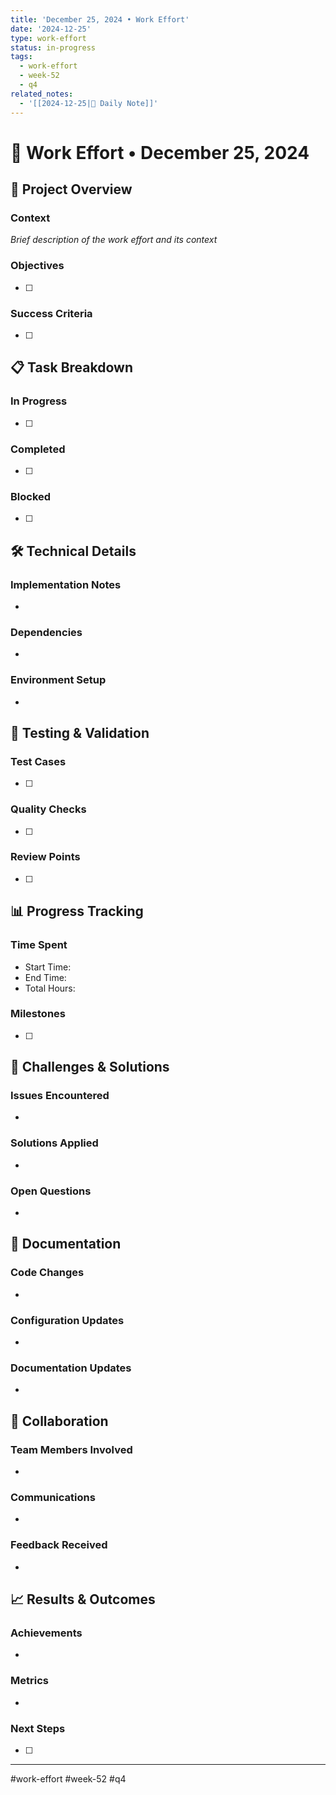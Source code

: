 ```yaml
---
title: 'December 25, 2024 • Work Effort'
date: '2024-12-25'
type: work-effort
status: in-progress
tags:
  - work-effort
  - week-52
  - q4
related_notes:
  - '[[2024-12-25|📝 Daily Note]]'
---
```

# 💪 Work Effort • December 25, 2024

## 🎯 Project Overview
### Context
*Brief description of the work effort and its context*

### Objectives
- [ ]
### Success Criteria
- [ ]

## 📋 Task Breakdown
### In Progress
- [ ]
### Completed
- [ ]
### Blocked
- [ ]

## 🛠️ Technical Details
### Implementation Notes
-
### Dependencies
-
### Environment Setup
-

## 🧪 Testing & Validation
### Test Cases
- [ ]
### Quality Checks
- [ ]
### Review Points
- [ ]

## 📊 Progress Tracking
### Time Spent
- Start Time:
- End Time:
- Total Hours:

### Milestones
- [ ]

## 🚧 Challenges & Solutions
### Issues Encountered
-
### Solutions Applied
-
### Open Questions
-

## 📝 Documentation
### Code Changes
-
### Configuration Updates
-
### Documentation Updates
-

## 🤝 Collaboration
### Team Members Involved
-
### Communications
-
### Feedback Received
-

## 📈 Results & Outcomes
### Achievements
-
### Metrics
-
### Next Steps
- [ ]

---
#work-effort #week-52 #q4